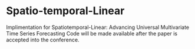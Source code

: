 # Spatio-temporal-Linear
Implimentation for Spatiotemporal-Linear: Advancing Universal Multivariate Time Series Forecasting
Code will be made available after the paper is accepted into the conference.
